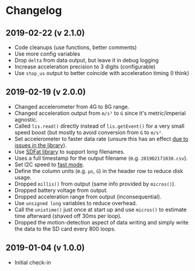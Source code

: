 # Changelog

## 2019-02-22 (v 2.1.0)
- Code cleanups (use functions, better comments)
- Use more config variables
- Drop `delta` from data output, but leave it in debug logging
- Increase acceleration precision to 3 digits (configurable)
- Use `stop_us` output to better coincide with acceleration timing (I think)

## 2019-02-19 (v 2.0.0)
- Changed accelerometer from 4G to 8G range.
- Changed acceleration output from `m/s²` to `G` since it's metric/imperial agnostic.
- Called `lis.read()` directly instead of `lis.getEvent()` for a very small speed boost (but mostly to avoid conversion from `G` to `m/s²`.
- Set accelerometer to faster data rate (unsure this has an effect [due to issues in the library](https://github.com/adafruit/Adafruit_LIS3DH/issues/14)).
- Use [SDFat library](https://github.com/greiman/SdFat) to support long filenames.
- Uses a full timestamp for the output filename (e.g. `201902171830.csv`).
- Set I2C speed to [fast mode](https://www.i2c-bus.org/fastmode/).
- Define the column units (e.g. `µs`, `G`) in the header row to reduce disk usage.
- Dropped `millis()` from output (same info provided by `micros()`).
- Dropped battery voltage from output.
- Dropped acceleration range from output (inconsequential).
- Use `unsigned long` variables to reduce overhead.
- Call the `unixtime()` just once at start up and use `micros()` to estimate time afterward (shaved off 30ms per loop).
 - Dropped the motion-detection aspect of data writing and simply write the data to the SD card every 800 loops.

## 2019-01-04 (v 1.0.0)
- Initial check-in
